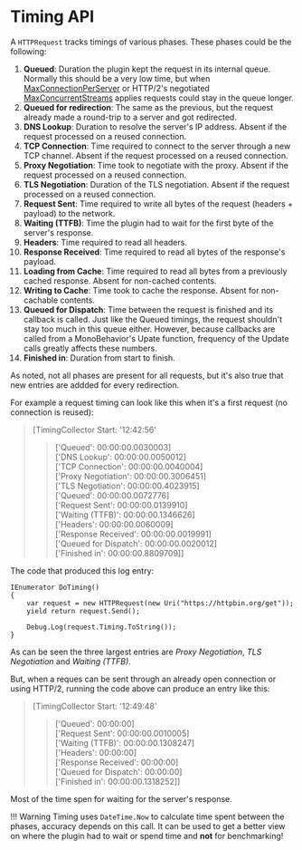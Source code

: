 # Timing API

A `HTTPRequest` tracks timings of various phases. These phases could be the following:

1. **Queued**: Duration the plugin kept the request in its internal queue. Normally this should be a very low time, but when [MaxConnectionPerServer](../../7.GlobalTopics/GlobalSettings/) or HTTP/2's negotiated [MaxConcurrentStreams](../../7.GlobalTopics/HTTP2/#settings) applies requests could stay in the queue longer.
2. **Queued for redirection**: The same as the previous, but the request already made a round-trip to a server and got redirected.
3. **DNS Lookup**: Duration to resolve the server's IP address. Absent if the request processed on a reused connection.
4. **TCP Connection**: Time required to connect to the server through a new TCP channel. Absent if the request processed on a reused connection.
5. **Proxy Negotiation**: Time took to negotiate with the proxy. Absent if the request processed on a reused connection.
6. **TLS Negotiation**: Duration of the TLS negotiation. Absent if the request processed on a reused connection.
7. **Request Sent**: Time required to write all bytes of the request (headers + payload) to the network.
8. **Waiting (TTFB)**: Time the plugin had to wait for the first byte of the server's response.
9. **Headers**: Time required to read all headers.
10. **Response Received**: Time required to read all bytes of the response's payload.
11. **Loading from Cache**: Time required to read all bytes from a previously cached response. Absent for non-cached contents.
12. **Writing to Cache**: Time took to cache the response. Absent for non-cachable contents.
13. **Queued for Dispatch**: Time between the request is finished and its callback is called. Just like the Queued timings, the request shouldn't stay too much in this queue either. However, because callbacks are called from a MonoBehavior's Upate function, frequency of the Update calls greatly affects these numbers.
14. **Finished in**: Duration from start to finish.

As noted, not all phases are present for all requests, but it's also true that new entries are addded for every redirection.

For example a request timing can look like this when it's a first request (no connection is reused):

> [TimingCollector Start: '12:42:56' 
>> ['Queued': 00:00:00.0030003]
>> </br>['DNS Lookup': 00:00:00.0050012]
>> </br>['TCP Connection': 00:00:00.0040004]
>> </br>['Proxy Negotiation': 00:00:00.3006451]
>> </br>['TLS Negotiation': 00:00:00.4023915]
>> </br>['Queued': 00:00:00.0072776]
>> </br>['Request Sent': 00:00:00.0139910]
>> </br>['Waiting (TTFB)': 00:00:00.1346626]
>> </br>['Headers': 00:00:00.0060009]
>> </br>['Response Received': 00:00:00.0019991]
>> </br>['Queued for Dispatch': 00:00:00.0020012]
>> </br>['Finished in': 00:00:00.8809709]]


The code that produced this log entry:
```language-csharp
IEnumerator DoTiming()
{
    var request = new HTTPRequest(new Uri("https://httpbin.org/get"));
    yield return request.Send();

    Debug.Log(request.Timing.ToString());
}
```

As can be seen the three largest entries are *Proxy Negotiation*, *TLS Negotiation* and *Waiting (TTFB)*.

But, when a reques can be sent through an already open connection or using HTTP/2, running the code above can produce an entry like this:

>[TimingCollector Start: '12:49:48' 
>> ['Queued': 00:00:00]
>> </br>['Request Sent': 00:00:00.0010005]
>> </br>['Waiting (TTFB)': 00:00:00.1308247]
>> </br>['Headers': 00:00:00]
>> </br>['Response Received': 00:00:00]
>> </br>['Queued for Dispatch': 00:00:00]
>> </br>['Finished in': 00:00:00.1318252]]

Most of the time spen for waiting for the server's response.

!!! Warning
	Timing uses `DateTime.Now` to calculate time spent between the phases, accuracy depends on this call. It can be used to get a better view on where the plugin had to wait or spend time and **not** for benchmarking!
	